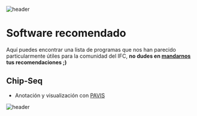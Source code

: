 
![header](/Tutoriales-IFC/assets/header.png)

















# Software recomendado

Aquí puedes encontrar una lista de programas que nos han parecido particularmente útiles para la comunidad del IFC, __no dudes en [mandarnos](mailto:ubmi@ifc.unam.mx) tus recomendaciones ;)__

## Chip-Seq

- Anotación y visualización con [PAVIS](https://manticore.niehs.nih.gov/pavis2/annotate)

















![header](/Tutoriales-IFC/assets/header.png)


